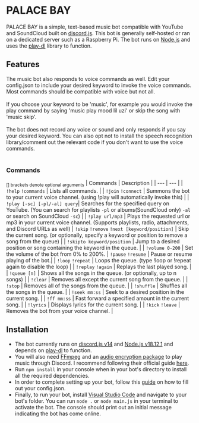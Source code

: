 # PALACE BAY
PALACE BAY is a simple, text-based music bot compatible with YouTube and SoundCloud built on [discord.js](https://discord.js.org). This bot is generally self-hosted or ran on a dedicated server such as a Raspberry Pi. The bot runs on [Node.js](https://nodejs.org/en) and uses the [play-dl](https://play-dl.github.io/index.html) library to function.
## Features
The music bot also responds to voice commands as well. Edit your config.json to include your desired keyword to invoke the voice commands. Most commands should be compatible with voice but not all. 
<br><br>
If you choose your keyword to be 'music', for example you would invoke the play command by saying 'music play mood lil uzi' or skip the song with 'music skip'. 
<br><br>
The bot does not record any voice or sound and only responds if you say your desired keyword. You can also opt not to install the speech recognition library/comment out the relevant code if you don't want to use the voice commands.
<br><br>

### Commands
<sub>[] brackets denote optional arguments</sub>
| Commands | Description |
| --- | --- |
| `!help` `!commands` | Lists all commands. |
| `!join` `!connect` | Summons the bot to your current voice channel. (using !play will automatically invoke this) |
| `!play [-sc] [-pl/-al] query`| Searches for the specified query on YouTube. (You can search for playlists `-pl` or albums(SoundCloud only) `-al`  or search on SoundCloud `-sc`) |
| `!play url/mp3` | Plays the requested url or mp3 in your current voice channel. (Supports playlists, radio, attachments, and Discord URLs as well)
| `!skip` `!remove` `!next [keyword/position]` | Skip the current song. (or optionally, specify a keyword or position to remove a song from the queue) |
| `!skipto keyword/position` | Jump to a desired position or song containing the keyword in the queue. |
| `!volume 0-200` | Set the volume of the bot from 0% to 200%.
| `!pause` `!resume` | Pause or resume playing of the bot.|
| `!loop` `!repeat` | Loops the queue. (type !loop or !repeat again to disable the loop) |
| `!replay` `!again` | Replays the last played song. |
| `!queue [n]` | Shows all the songs in the queue. (or optionally, up to n songs) |
| `!clear` | Removes all except the current song from the queue. |
| `!stop` | Removes all of the songs from the queue. | 
| `!shuffle` | Shuffles all the songs in the queue. |
| `!seek mm:ss` | Seek to a desired position in the current song. |
| `!ff mm:ss` | Fast forward a specified amount in the current song. |
| `!lyrics` | Displays lyrics for the current song. |
| `!kick` `!leave` | Removes the bot from your voice channel. |

## Installation
- The bot currently runs on [discord.js v14](https://www.npmjs.com/package/discord.js) and [Node.js v18.12.1](https://nodejs.org/en) and depends on [play-dl](https://play-dl.github.io/index.html) to function.
- You will also need [FFmpeg](https://ffmpeg.org/download.html) and an [audio encryption package](https://www.npmjs.com/package/libsodium-wrappers) to play music through Discord. I recommend following their official guide [here](https://discordjs.guide/voice/#installation).
- Run `npm install` in your console when in your bot's directory to install all the required dependencies.
- In order to complete setting up your bot, follow this [guide](https://discordjs.guide/preparations/setting-up-a-bot-application.html#creating-your-bot) on how to fill out your config.json. 
- Finally, to run your bot, install [Visual Studio Code](https://code.visualstudio.com/) and navigate to your bot's folder. You can run `node .` or `node main.js` in your terminal to activate the bot. The console should print out an initial message indicating the bot has come online.
  
<!--
  For voice commands to work, you will need to install a [speech recognition library](https://discordsr.netlify.app/).>
  If you want to view lyrics for your current song, the bot depends on [genius-lyrics-api](https://github.com/farshed/genius-lyrics-api). Make sure to install and get your [Genius API key](https://genius.com/developers).
>
